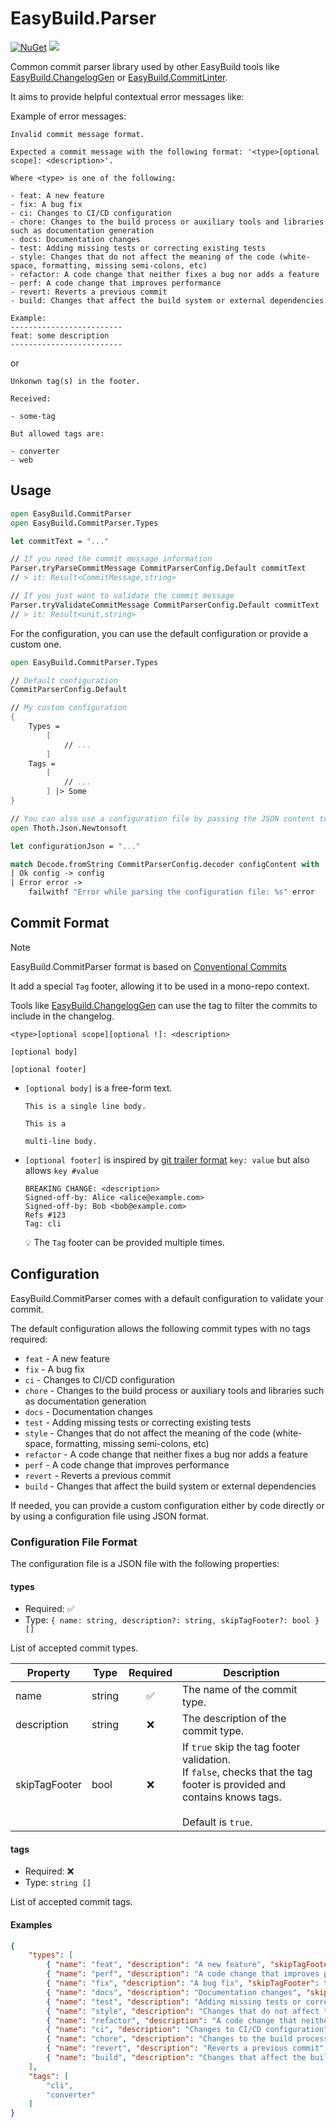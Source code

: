 # EasyBuild.Parser


[![NuGet](https://img.shields.io/nuget/v/EasyBuild.CommitParser.svg)](https://www.nuget.org/packages/EasyBuild.CommitParser)
[![](https://img.shields.io/badge/Sponsors-EA4AAA)](https://mangelmaxime.github.io/sponsors/)

Common commit parser library used by other EasyBuild tools like [EasyBuild.ChangelogGen](https://github.com/easybuild-org/EasyBuild.ChangelogGen) or [EasyBuild.CommitLinter](https://github.com/easybuild-org/EasyBuild.CommitLinter).

It aims to provide helpful contextual error messages like:

Example of error messages:

```text
Invalid commit message format.

Expected a commit message with the following format: '<type>[optional scope]: <description>'.

Where <type> is one of the following:

- feat: A new feature
- fix: A bug fix
- ci: Changes to CI/CD configuration
- chore: Changes to the build process or auxiliary tools and libraries such as documentation generation
- docs: Documentation changes
- test: Adding missing tests or correcting existing tests
- style: Changes that do not affect the meaning of the code (white-space, formatting, missing semi-colons, etc)
- refactor: A code change that neither fixes a bug nor adds a feature
- perf: A code change that improves performance
- revert: Reverts a previous commit
- build: Changes that affect the build system or external dependencies

Example:
-------------------------
feat: some description
-------------------------
```

or

```text
Unkonwn tag(s) in the footer.

Received:

- some-tag

But allowed tags are:

- converter
- web
```

## Usage

```fs
open EasyBuild.CommitParser
open EasyBuild.CommitParser.Types

let commitText = "..."

// If you need the commit message information
Parser.tryParseCommitMessage CommitParserConfig.Default commitText
// > it: Result<CommitMessage,string>

// If you just want to validate the commit message
Parser.tryValidateCommitMessage CommitParserConfig.Default commitText
// > it: Result<unit,string>
```

For the configuration, you can use the default configuration or provide a custom one.

```fs
open EasyBuild.CommitParser.Types

// Default configuration
CommitParserConfig.Default

// My custom configuration
{
    Types =
        [
            // ...
        ]
    Tags =
        [
            // ...
        ] |> Some
}

// You can also use a configuration file by passing the JSON content to the included Decoder
open Thoth.Json.Newtonsoft

let configurationJson = "..."

match Decode.fromString CommitParserConfig.decoder configContent with
| Ok config -> config
| Error error ->
    failwithf "Error while parsing the configuration file: %s" error
```

## Commit Format

> [!NOTE]
> EasyBuild.CommitParser format is based on [Conventional Commits](https://www.conventionalcommits.org/en/v1.0.0/)
>
> It add a special `Tag` footer, allowing it to be used in a mono-repo context.
>
> Tools like [EasyBuild.ChangelogGen](https://github.com/easybuild-org/EasyBuild.ChangelogGen) can use the tag to filter the commits to include in the changelog.

```text
<type>[optional scope][optional !]: <description>

[optional body]

[optional footer]
```

- `[optional body]` is a free-form text.

    ```text
    This is a single line body.
    ```

    ```text
    This is a

    multi-line body.
    ```

- `[optional footer]` is inspired by [git trailer format](https://git-scm.com/docs/git-interpret-trailers) `key: value` but also allows `key #value`

    ```text
    BREAKING CHANGE: <description>
    Signed-off-by: Alice <alice@example.com>
    Signed-off-by: Bob <bob@example.com>
    Refs #123
    Tag: cli
    ```

    💡 The `Tag` footer can be provided multiple times.

## Configuration

EasyBuild.CommitParser comes with a default configuration to validate your commit.

The default configuration allows the following commit types with no tags required:

- `feat` - A new feature
- `fix` - A bug fix
- `ci` - Changes to CI/CD configuration
- `chore` - Changes to the build process or auxiliary tools and libraries such as documentation generation
- `docs` - Documentation changes
- `test` - Adding missing tests or correcting existing tests
- `style` - Changes that do not affect the meaning of the code (white-space, formatting, missing semi-colons, etc)
- `refactor` - A code change that neither fixes a bug nor adds a feature
- `perf` - A code change that improves performance
- `revert` - Reverts a previous commit
- `build` - Changes that affect the build system or external dependencies

If needed, you can provide a custom configuration either by code directly or by using a configuration file using JSON format.

### Configuration File Format

The configuration file is a JSON file with the following properties:

#### types

- Required: ✅
- Type: `{ name: string, description?: string, skipTagFooter?: bool } []`

List of accepted commit types.

| Property      | Type   | Required | Description                           |
| --------------| ------ | :------: | ------------------------------------- |
| name          | string |    ✅    | The name of the commit type.          |
| description   | string |    ❌    | The description of the commit type.   |
| skipTagFooter | bool   |    ❌    | If `true` skip the tag footer validation. <br> If `false`, checks that the tag footer is provided and contains knows tags. <br><br>Default is `true`. |

#### tags

- Required: ❌
- Type: `string []`

List of accepted commit tags.

#### Examples

```json
{
    "types": [
        { "name": "feat", "description": "A new feature", "skipTagFooter": false },
        { "name": "perf", "description": "A code change that improves performance", "skipTagFooter": false },
        { "name": "fix", "description": "A bug fix", "skipTagFooter": false },
        { "name": "docs", "description": "Documentation changes", "skipTagFooter": false },
        { "name": "test", "description": "Adding missing tests or correcting existing tests", "skipTagFooter": false },
        { "name": "style", "description": "Changes that do not affect the meaning of the code (white-space, formatting, missing semi-colons, etc)", "skipTagFooter": false },
        { "name": "refactor", "description": "A code change that neither fixes a bug nor adds a feature", "skipTagFooter": false },
        { "name": "ci", "description": "Changes to CI/CD configuration" },
        { "name": "chore", "description": "Changes to the build process or auxiliary tools and libraries such as documentation generation" }
        { "name": "revert", "description": "Reverts a previous commit" }
        { "name": "build", "description": "Changes that affect the build system or external dependencies" }
    ],
    "tags": [
        "cli",
        "converter"
    ]
}
```
